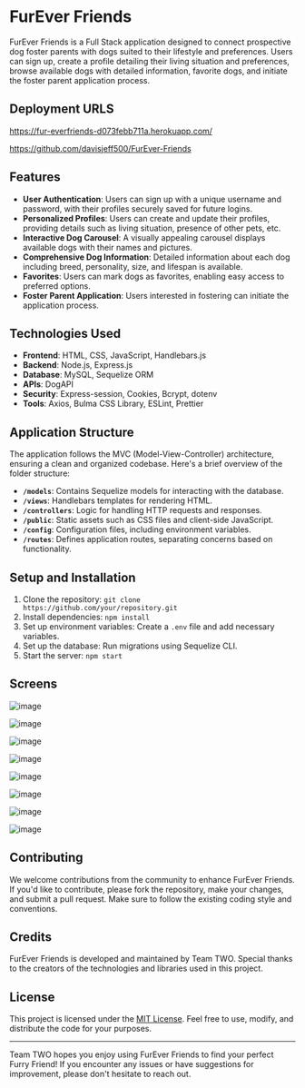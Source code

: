 # FurEver Friends

FurEver Friends is a Full Stack application designed to connect prospective dog foster parents with dogs suited to their lifestyle and preferences. Users can sign up, create a profile detailing their living situation and preferences, browse available dogs with detailed information, favorite dogs, and initiate the foster parent application process.

## Deployment URLS

https://fur-everfriends-d073febb711a.herokuapp.com/


https://github.com/davisjeff500/FurEver-Friends

## Features

- **User Authentication**: Users can sign up with a unique username and password, with their profiles securely saved for future logins.
- **Personalized Profiles**: Users can create and update their profiles, providing details such as living situation, presence of other pets, etc.
- **Interactive Dog Carousel**: A visually appealing carousel displays available dogs with their names and pictures.
- **Comprehensive Dog Information**: Detailed information about each dog including breed, personality, size, and lifespan is available.
- **Favorites**: Users can mark dogs as favorites, enabling easy access to preferred options.
- **Foster Parent Application**: Users interested in fostering can initiate the application process.

## Technologies Used

- **Frontend**: HTML, CSS, JavaScript, Handlebars.js
- **Backend**: Node.js, Express.js
- **Database**: MySQL, Sequelize ORM
- **APIs**: DogAPI
- **Security**: Express-session, Cookies, Bcrypt, dotenv
- **Tools**: Axios, Bulma CSS Library, ESLint, Prettier

## Application Structure

The application follows the MVC (Model-View-Controller) architecture, ensuring a clean and organized codebase. Here's a brief overview of the folder structure:

- **`/models`**: Contains Sequelize models for interacting with the database.
- **`/views`**: Handlebars templates for rendering HTML.
- **`/controllers`**: Logic for handling HTTP requests and responses.
- **`/public`**: Static assets such as CSS files and client-side JavaScript.
- **`/config`**: Configuration files, including environment variables.
- **`/routes`**: Defines application routes, separating concerns based on functionality.

## Setup and Installation

1. Clone the repository: `git clone https://github.com/your/repository.git`
2. Install dependencies: `npm install`
3. Set up environment variables: Create a `.env` file and add necessary variables.
4. Set up the database: Run migrations using Sequelize CLI.
5. Start the server: `npm start`


## Screens
![image](https://github.com/davisjeff500/FurEver-Friends/assets/147566531/85c9d455-21b0-4a44-a2d4-edba40e96229)

![image](https://github.com/davisjeff500/FurEver-Friends/assets/147566531/1f561081-4b85-4129-bfb7-90d2646c24af)

![image](https://github.com/davisjeff500/FurEver-Friends/assets/147566531/f5338a79-ce34-4216-ae88-ad8be004dc69)

![image](https://github.com/davisjeff500/FurEver-Friends/assets/147566531/87340382-f210-4528-a6db-2a0187094d20)

![image](https://github.com/davisjeff500/FurEver-Friends/assets/147566531/a4c8acc2-53a2-4856-94e0-77fed62c6488)

![image](https://github.com/davisjeff500/FurEver-Friends/assets/147566531/0b0741a3-ee81-4b00-9a00-40a01952c720)

![image](https://github.com/davisjeff500/FurEver-Friends/assets/147566531/c00d326c-04e9-48c6-829b-35b622970fbd)

![image](https://github.com/davisjeff500/FurEver-Friends/assets/147566531/bd0b6779-f9c8-44ee-9fd7-06fa77add5b6)















## Contributing

We welcome contributions from the community to enhance FurEver Friends. If you'd like to contribute, please fork the repository, make your changes, and submit a pull request. Make sure to follow the existing coding style and conventions.

## Credits

FurEver Friends is developed and maintained by Team TWO. Special thanks to the creators of the technologies and libraries used in this project.

## License

This project is licensed under the [MIT License](LICENSE). Feel free to use, modify, and distribute the code for your purposes.

---

Team TWO hopes you enjoy using FurEver Friends to find your perfect Furry Friend! If you encounter any issues or have suggestions for improvement, please don't hesitate to reach out.
